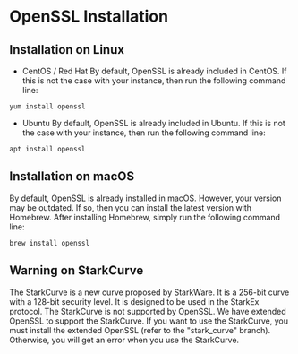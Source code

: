 # OpenSSL Installation

## Installation on Linux
- CentOS / Red Hat
  By default, OpenSSL is already included in CentOS. If this is not the case with your instance, then run the following command line:

```shell
yum install openssl
```
- Ubuntu
  By default, OpenSSL is already included in Ubuntu. If this is not the case with your instance, then run the following command line:

```shell
apt install openssl
```

## Installation on macOS
By default, OpenSSL is already installed in macOS. However, your version may be outdated. If so, then you can install the latest version with Homebrew. After installing Homebrew, simply run the following command line:

```shell
brew install openssl
```

## Warning on StarkCurve
The StarkCurve is a new curve proposed by StarkWare. It is a 256-bit curve with a 128-bit security level. It is designed to be used in the StarkEx protocol. The StarkCurve is not supported by OpenSSL. We have extended OpenSSL to support the StarkCurve. If you want to use the StarkCurve, you must install the extended OpenSSL (refer to the "stark_curve" branch). Otherwise, you will get an error when you use the StarkCurve.
